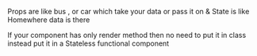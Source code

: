 Props are like bus , or car which take your data or pass it on 
& State is like Homewhere data is there

If your component has only render method then no need to put it in class instead put it in a Stateless functional component